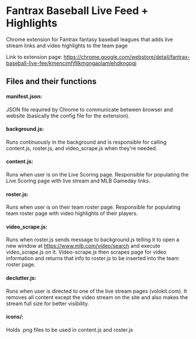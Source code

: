 # Fantrax Baseball Live Feed + Highlights
Chrome extension for Fantrax fantasy baseball leagues that adds live stream links and video highlights to the team page

Link to extension page: https://chrome.google.com/webstore/detail/fantrax-baseball-live-fee/kmencimfjfllkmgngaolamlehdkngpgj

## Files and their functions
#### manifest.json: 
JSON file required by Chrome to communicate between browser and website (basically the config file for the extension).

#### background.js: 
Runs continuously in the background and is responsible for calling content.js, roster.js, and video_scrape.js when they're needed.

#### content.js: 
Runs when user is on the Live Scoring page. Responsible for populating the Live Scoring page with live stream and MLB Gameday links.

#### roster.js: 
Runs when user is on their team roster page. Responsible for populating team roster page with video highlights of their players.

#### video_scrape.js: 
Runs when roster.js sends message to background.js telling it to open a new window at https://www.mlb.com/video/search and execute video_scrape.js on it. Video-scrape.js then scrapes page for video information and returns that info to roster.js to be inserted into the team roster page.

#### declutter.js: 
Runs when user is directed to one of the live stream pages (volokit.com). It removes all content except the video stream on the site and also makes the stream full size for better visibility.

#### icons/:
Holds .png files to be used in content.js and roster.js
